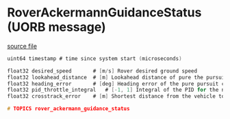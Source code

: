 # RoverAckermannGuidanceStatus (UORB message)



[source file](https://github.com/PX4/PX4-Autopilot/blob/main/msg/RoverAckermannGuidanceStatus.msg)

```c
uint64 timestamp # time since system start (microseconds)

float32 desired_speed 		# [m/s] Rover desired ground speed
float32 lookahead_distance 	# [m] Lookahead distance of pure the pursuit controller
float32 heading_error 		# [deg] Heading error of the pure pursuit controller
float32 pid_throttle_integral 	# [-1, 1] Integral of the PID for the normalized throttle to control the rover speed during missions
float32 crosstrack_error 	# [m] Shortest distance from the vehicle to the path

# TOPICS rover_ackermann_guidance_status

```
